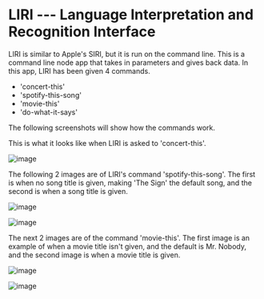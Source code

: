 # **LIRI** --- Language Interpretation and Recognition Interface

LIRI is similar to Apple's SIRI, but it is run on the command line. This is a command line node app that takes in parameters and gives back data. In this app, LIRI has been given 4 commands.

* 'concert-this'
* 'spotify-this-song'
* 'movie-this'
* 'do-what-it-says'

The following screenshots will show how the commands work.

This is what it looks like when LIRI is asked to 'concert-this'.

![image](https://user-images.githubusercontent.com/34128946/50048815-bd282880-009a-11e9-8cc9-cb464b776fe0.png)

The following 2 images are of LIRI's command 'spotify-this-song'. The first is when no song title is given, making 'The Sign' the default song, and the second is when a song title is given.

![image](https://user-images.githubusercontent.com/34128946/50049038-ccaa7000-00a0-11e9-9692-a6c2be07f64f.png)


![image](https://user-images.githubusercontent.com/34128946/50048850-8c94be80-009b-11e9-84b0-29696d0ee57c.png)

The next 2 images are of the command 'movie-this'. The first image is an example of when a movie title isn't given, and the default is Mr. Nobody, and the second image is when a movie title is given.  

![image](https://user-images.githubusercontent.com/34128946/50048878-1b094000-009c-11e9-8e35-712ee01bd617.png)

![image](https://user-images.githubusercontent.com/34128946/50048889-60c60880-009c-11e9-9a47-90227ada5cf5.png)





